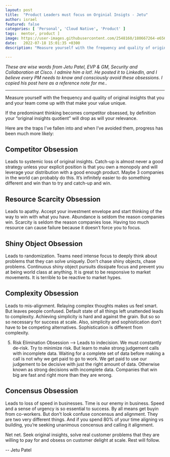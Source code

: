 ```yaml
---
layout: post
title:  "Product Leaders must focus on Orginial Insigts - Jetu"
author: israel
featured: false
categories: [ 'Personal', 'Cloud Native', 'Product' ]
tags:  mentor, product ]
image: https://user-images.githubusercontent.com/2548160/180667264-e656bcf1-013b-4f30-b233-6f7cf893bf99.jpg
date:   2022-07-18 15:01:35 +0300
description: "Measure yourself with the frequency and quality of original insights that you and your team come up with that make your value unique..."

---
```


_These are wise words from Jetu Patel, EVP & GM, Security and Collaboration at Cisco._
_I admire him a lot!_. _He posted it to LinkedIn, and I believe every PM needs to know and consciously avoid these obsessions._ _I copied his post here as a reference note for me.._

-------

 
Measure yourself with the frequency and quality of original insights that you and your team come up with that make your value unique.

If the predominant thinking becomes competitor obsessed, by definition your “original insights quotient” will drop as will your relevance.

Here are the traps I’ve fallen into and when I’ve avoided them, progress has been much more likely:


## Competitor Obsession

 Leads to systemic loss of original insights. Catch-up is almost never a good strategy unless your explicit position is that you own a monopoly and will leverage your distribution with a good enough product. Maybe 3 companies in the world can probably do this. It’s infinitely easier to do something different and win than to try and catch-up and win.


## Resource Scarcity Obsession 

Leads to apathy. Accept your investment envelope and start thinking of the way to win with what you have. Abundance is seldom the reason companies win. Scarcity is seldom the reason companies lose. Having too much resource can cause failure because it doesn’t force you to focus.


## Shiny Object Obsession

 Leads to randomization. Teams need intense focus to deeply think about problems that they can solve uniquely. Don’t chase shiny objects, chase problems. Continuous shiny object pursuits dissipate focus and prevent you at being world class at anything. It is great to be responsive to market movements. It is terrible to be reactive to market hypes.


## Complexity Obsession

 Leads to mis-alignment. Relaying complex thoughts makes us feel smart. But leaves people confused. Default state of all things left unattended leads to complexity. Achieving simplicity is hard and against the grain. But so so so necessary for success at scale. Also, simplicity and sophistication don’t have to be competing alternatives. Sophistication is different from complexity.

5) Risk Elimination Obsession —> Leads to indecision. We must constantly de-risk. Try to minimize risk. But learn to make strong judgement calls with incomplete data. Waiting for a complete set of data before making a call is not why we get paid to go to work. We get paid to use our judgement to be decisive with just the right amount of data. Otherwise known as strong decisions with incomplete data. Companies that win big are fast and right more than they are wrong.


## Concensus Obsession

Leads to loss of speed in businesses. Time is our enemy in business. Speed and a sense of urgency is so essential to success. By all means get buyin from co-workers. But don’t look confuse concensus and alignment. They are two very different things. And if you spend 80% of your time aligning vs building, you’re seeking unanimous concensus and calling it alignment.

Net net. Seek original insights, solve real customer problems that they are willing to pay for and obsess on customer delight at scale. Rest will follow.


-- Jetu Patel